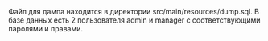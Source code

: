 Файл для дампа находится в директории src/main/resources/dump.sql.
В базе данных есть 2 пользователя admin и manager с соответствующими паролями и правами.
